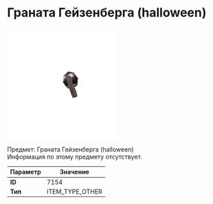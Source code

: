 # Граната Гейзенберга (halloween)

![Item Image](../img/7154.webp?raw=true)

Предмет: Граната Гейзенберга (halloween)<br>Информация по этому предмету отсутствует.


| Параметр | Значение |
|----------|----------|
| **ID** | 7154 |
| **Тип** | ITEM_TYPE_OTHER |

